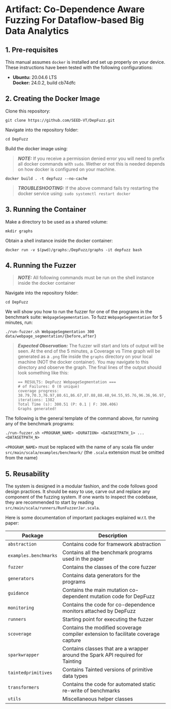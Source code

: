 # Artifact: Co-Dependence Aware Fuzzing For Dataflow-based Big Data Analytics
## 1. Pre-requisites
This manual assumes `docker` is installed and set up properly on your device.\
These instructions have been tested with the following configurations: 
* **Ubuntu:** 20.04.6 LTS\
  **Docker:** 24.0.2, build cb74dfc
## 2. Creating the Docker Image
Clone this repository:
```
git clone https://github.com/SEED-VT/DepFuzz.git
```
Navigate into the repository folder:
```
cd DepFuzz
```
Build the docker image using:
> **_NOTE:_** If you receive a permission denied error you will need to prefix all docker commands with `sudo`. Wether or not this is needed depends on how docker is configured on your machine.
```
docker build . -t depfuzz --no-cache
```
> **_TROUBLESHOOTING:_** If the above command fails try restarting the docker service using: `sudo systemctl restart docker`

## 3. Running the Container
Make a directory to be used as a shared volume:
```
mkdir graphs
```
Obtain a shell instance inside the docker container:
```
docker run -v $(pwd)/graphs:/DepFuzz/graphs -it depfuzz bash
```
## 4. Running the Fuzzer
> **_NOTE:_** All following commands must be run on the shell instance inside the docker container

Navigate into the repository folder:
```
cd DepFuzz
```

We will show you how to run the fuzzer for one of the programs in the benchmark suite: `WebpageSegementation`. 
To fuzz `WebpageSegmentation` for 5 minutes, run:
```
./run-fuzzer.sh WebpageSegmentation 300 data/webpage_segmentation/{before,after}
```
> **_Expected Observation:_** The fuzzer will start and lots of output will be seen. At the end of the 5 minutes, a Coverage vs Time graph will be generated as a `.png` file inside the `graphs` directory on your local machine (NOT the docker container). You may navigate to this directory and observe the graph. The final lines of the output should look something like this:
> ```
> == RESULTS: DepFuzz WebpageSegmentation ===
> # of Failures: 0 (0 unique)
> coverage progress: 38.79,70.3,76.97,80.61,86.67,87.88,88.48,94.55,95.76,96.36,96.97,97.58
> iterations: 1382
> Total Time (s): 300.51 (P: 0.1 | F: 300.406)
> Graphs generated!
> ```


The following is the general template of the command above, for running any of the benchmark programs:
```
./run-fuzzer.sh <PROGRAM_NAME> <DURATION> <DATASETPATH_1> ... <DATASETPATH_N>
```
`<PROGRAM_NAME>` must be replaced with the name of any scala file under `src/main/scala/examples/benchmark/` (the `.scala` extension must be omitted from the name)

## 5. Reusability

The system is designed in a modular fashion, and the code follows good design practices. It should be easy to use, carve out and replace any component of the fuzzing system.
If one wants to inspect the codebase, they are recommended to start by reading `src/main/scala/runners/RunFuzzerJar.scala`. 

Here is some documentation of important packages explained w.r.t. the paper:

| Package    | Description |
| -------- | ------- |
| `abstraction`  | Contains code for framework abstraction    |
| `examples.benchmarks` |   Contains all the benchmark programs used in the paper   |
| `fuzzer`    | Contains the classes of the core fuzzer |
| `generators`    | Contains data generators for the programs |
| `guidance`    | Contains the main mutation co-dependent mutation code for DepFuzz |
| `monitoring`    | Contains the code for co-dependence monitors attached by DepFuzz |
| `runners`    | Starting point for executing the fuzzer |
| `scoverage`    | Contains the modified scoverage compiler extension to facilitate coverage capture |
| `sparkwrapper`    | Contains classes that are a wrapper around the Spark API required for Tainting |
| `taintedprimitives`    | Contains Tainted versions of primitive data types |
| `transformers`    | Contains the code for automated static re-write of benchmarks |
| `utils`    | Miscellaneous helper classes |
